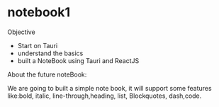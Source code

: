 # notebook1

Objective

- Start on Tauri
- understand the basics
- built a NoteBook using Tauri and ReactJS

About the future noteBook:

We are going to built a simple note book,
it will support some features like:bold, italic, line-through,heading,
list, Blockquotes, dash,code.
